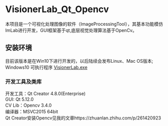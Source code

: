 # VisionerLab_Qt_Opencv
 本项目是一个可视化处理图像的软件（ImageProcessingTool），其基本功能模仿ImLab进行开发，GUI框架基于qt,底层视觉处理算法基于OpenCv。
 ## 安装环境
 目前该版本是在Win10下进行开发的，以后陆续会发布Linux、Mac OS版本;
 Windows10 可执行程序 [VisionerLab.exe](https://github.com/cuihangmver/VisionerLab_Qt_Opencv/blob/main/VisionerLab.rar)  
 ### 开发工具及类库
 开发工具：Qt Creator 4.8.0(Enterprise)  
 GUI: Qt 5.12.0  
 CV Lib：Opencv 3.4.0  
 编译器：MSVC2015 64bit  
 Qt Creator安装Opencv见我的文章https://zhuanlan.zhihu.com/p/261420923  
 
